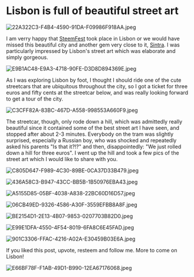 # Lisbon is full of beautiful street art

![22A322C3-F4B4-4590-91DA-F09986F918AA.jpeg](https://steemitimages.com/DQmYdbMtffHn7TyW8vwKkvUVLY8zuSMPG4XLA9WDB6zG5tX/22A322C3-F4B4-4590-91DA-F09986F918AA.jpeg)

I am verry happy that [SteemFest](https://steemit.com/steemfest/@arunaelentari/steemfest-in-lisbon-a-crazy-five-day-long-party) took place in Lisbon or we would have missed this beautiful city and another gem very close to it, [Sintra](https://steemit.com/travel/@arunaelentari/if-you-like-castles-and-hiking-go-to-sintra). I was particularly impressed by Lisbon's street art which was elaborate and simply gorgeous.

![E9B1AC48-E9A3-4718-90FE-D3D8D894369E.jpeg](https://steemitimages.com/DQmY2o6rh1RPgJ2csJzycqYtDUA1xFSiRnj41xqPVRnnYKc/E9B1AC48-E9A3-4718-90FE-D3D8D894369E.jpeg)

As I was exploring Lisbon by foot, I thought I should ride one of the cute streetcars that are ubiquitous throughout the city, so I got a ticket for three euros and fifty cents at the streetcar below, and was really looking forward to get a tour of the city. 

![C3CFF82A-83BC-467D-A558-998553A660F9.jpeg](https://steemitimages.com/DQmbAhd1QjWfg63pHNz1TrjE7fp7XmuSojbvreEZTd4E7NT/C3CFF82A-83BC-467D-A558-998553A660F9.jpeg)

The streetcar, though, only rode down a hill, which was admittedly really beautiful since it contained some of the best street art I have seen, and stopped after about 2-3 minutes. Everybody on the tram was slightly surprised, especially a Russian boy, who was shocked and repeatedly asked his parents "Is that it?!?" and then, disappointedly: "We just rolled down a hill for three euros". I went up the hill and took a few pics of the street art which I would like to share with you. 

![C805D647-F989-4C30-89BE-0CA37D33B479.jpeg](https://steemitimages.com/DQmPyEYpC4F8YHJ2iQ3FkeRSQyRUmzFWAyWn77Qsw1m2oY6/C805D647-F989-4C30-89BE-0CA37D33B479.jpeg)

![436A58C3-B947-43CC-BB5B-1B50976EBA43.jpeg](https://steemitimages.com/DQmdRstC77QAFZTBkrDYgTJaKx7mJnWSo7KcengqMvX7Nmv/436A58C3-B947-43CC-BB5B-1B50976EBA43.jpeg)

![A5155D85-05BF-4038-A838-22BC60D16D57.jpeg](https://steemitimages.com/DQmciLPfGymjRpYEPH13cg99xbMbawKhA5BpJ5MhbUTadmu/A5155D85-05BF-4038-A838-22BC60D16D57.jpeg)

![06CB49ED-9326-4586-A30F-3559EFBB8A8F.jpeg](https://steemitimages.com/DQmdE5LsSckEwSLugGN1GjMjxcLg62Uu253UWQJPbJCc4DA/06CB49ED-9326-4586-A30F-3559EFBB8A8F.jpeg)

![BE2154D1-2E13-4B07-9853-0207703B82D0.jpeg](https://steemitimages.com/DQmNWRrSnKmgByc1hNwpKYnWgGJipJ2hV6GMo1GFsu95vyv/BE2154D1-2E13-4B07-9853-0207703B82D0.jpeg)

![E99E1DFA-4550-4F54-8019-6FA8C6E45FAD.jpeg](https://steemitimages.com/DQmYV6KbhXyBNUaiK5P2ABMHjAvvbNvx7KBdFmTPXWCy9BP/E99E1DFA-4550-4F54-8019-6FA8C6E45FAD.jpeg)

![901C3306-FFAC-4216-A02A-E30459B03E6A.jpeg](https://steemitimages.com/DQmSdYYLd5WCwVXN1Jk8wFxyritKqvHjdEa1FjmUHq4SKFM/901C3306-FFAC-4216-A02A-E30459B03E6A.jpeg)

If you liked this post, upvote, resteem and follow me. More to come on Lisbon!

![E66BF78F-F1AB-49D1-B990-12EA67176068.jpeg](https://steemitimages.com/DQmVcTQCVHNJ7F3Vseia6JYmfy6iWQ9yRZfoiDN1dnTZM2w/E66BF78F-F1AB-49D1-B990-12EA67176068.jpeg)
